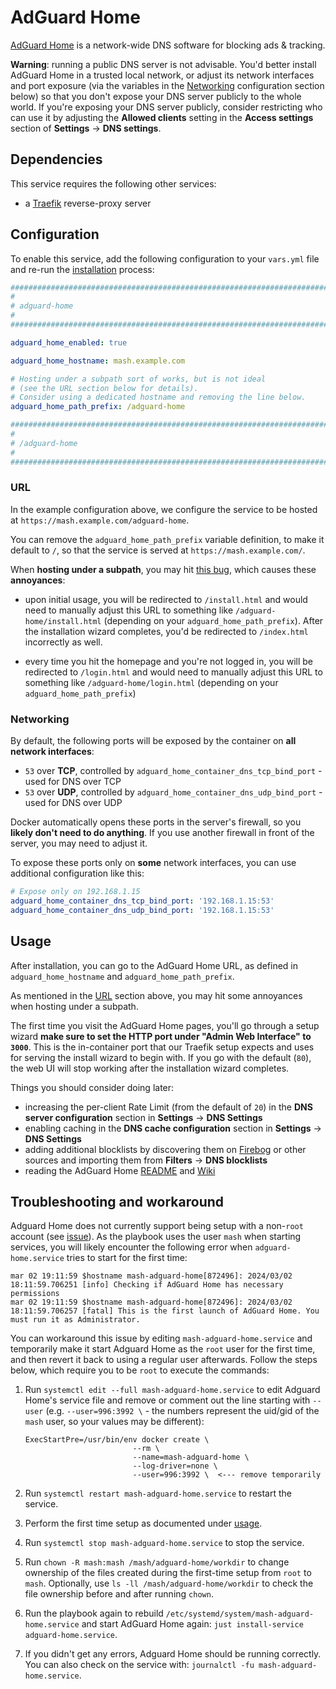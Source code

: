 # AdGuard Home

[AdGuard Home](https://adguard.com/en/adguard-home/overview.html/) is a network-wide DNS software for blocking ads & tracking.

**Warning**: running a public DNS server is not advisable. You'd better install AdGuard Home in a trusted local network, or adjust its network interfaces and port exposure (via the variables in the [Networking](#networking) configuration section below) so that you don't expose your DNS server publicly to the whole world. If you're exposing your DNS server publicly, consider restricting who can use it by adjusting the **Allowed clients** setting in the **Access settings** section of **Settings** -> **DNS settings**.


## Dependencies

This service requires the following other services:

- a [Traefik](traefik.md) reverse-proxy server


## Configuration

To enable this service, add the following configuration to your `vars.yml` file and re-run the [installation](../installing.md) process:

```yaml
########################################################################
#                                                                      #
# adguard-home                                                         #
#                                                                      #
########################################################################

adguard_home_enabled: true

adguard_home_hostname: mash.example.com

# Hosting under a subpath sort of works, but is not ideal
# (see the URL section below for details).
# Consider using a dedicated hostname and removing the line below.
adguard_home_path_prefix: /adguard-home

########################################################################
#                                                                      #
# /adguard-home                                                        #
#                                                                      #
########################################################################
```

### URL

In the example configuration above, we configure the service to be hosted at `https://mash.example.com/adguard-home`.

You can remove the `adguard_home_path_prefix` variable definition, to make it default to `/`, so that the service is served at `https://mash.example.com/`.

When **hosting under a subpath**, you may hit [this bug](https://github.com/AdguardTeam/AdGuardHome/issues/5478), which causes these **annoyances**:

- upon initial usage, you will be redirected to `/install.html` and would need to manually adjust this URL to something like `/adguard-home/install.html` (depending on your `adguard_home_path_prefix`). After the installation wizard completes, you'd be redirected to `/index.html` incorrectly as well.

- every time you hit the homepage and you're not logged in, you will be redirected to `/login.html` and would need to manually adjust this URL to something like `/adguard-home/login.html` (depending on your `adguard_home_path_prefix`)


### Networking

By default, the following ports will be exposed by the container on **all network interfaces**:

- `53` over **TCP**, controlled by `adguard_home_container_dns_tcp_bind_port` - used for DNS over TCP
- `53` over **UDP**, controlled by `adguard_home_container_dns_udp_bind_port` - used for DNS over UDP

Docker automatically opens these ports in the server's firewall, so you **likely don't need to do anything**. If you use another firewall in front of the server, you may need to adjust it.

To expose these ports only on **some** network interfaces, you can use additional configuration like this:

```yaml
# Expose only on 192.168.1.15
adguard_home_container_dns_tcp_bind_port: '192.168.1.15:53'
adguard_home_container_dns_udp_bind_port: '192.168.1.15:53'
```

## Usage

After installation, you can go to the AdGuard Home URL, as defined in `adguard_home_hostname` and `adguard_home_path_prefix`.

As mentioned in the [URL](#url) section above, you may hit some annoyances when hosting under a subpath.

The first time you visit the AdGuard Home pages, you'll go through a setup wizard **make sure to set the HTTP port under "Admin Web Interface" to `3000`**. This is the in-container port that our Traefik setup expects and uses for serving the install wizard to begin with. If you go with the default (`80`), the web UI will stop working after the installation wizard completes.

Things you should consider doing later:

- increasing the per-client Rate Limit (from the default of `20`) in the **DNS server configuration** section in **Settings** -> **DNS Settings**
- enabling caching in the **DNS cache configuration** section in **Settings** -> **DNS Settings**
- adding additional blocklists by discovering them on [Firebog](https://firebog.net/) or other sources and importing them from **Filters** -> **DNS blocklists**
- reading the AdGuard Home [README](https://github.com/AdguardTeam/AdGuardHome/blob/master/README.md) and [Wiki](https://github.com/AdguardTeam/AdGuardHome/wiki)


## Troubleshooting and workaround

Adguard Home does not currently support being setup with a non-`root` account (see [issue](https://github.com/AdguardTeam/AdGuardHome/issues/4714)). As the playbook uses the user `mash` when starting services, you will likely encounter the following error when `adguard-home.service` tries to start for the first time: 

```
mar 02 19:11:59 $hostname mash-adguard-home[872496]: 2024/03/02 18:11:59.706251 [info] Checking if AdGuard Home has necessary permissions
mar 02 19:11:59 $hostname mash-adguard-home[872496]: 2024/03/02 18:11:59.706257 [fatal] This is the first launch of AdGuard Home. You must run it as Administrator.
```

You can workaround this issue by editing `mash-adguard-home.service` and temporarily make it start Adguard Home as the `root` user for the first time, and then revert it back to using a regular user afterwards.  Follow the steps below, which require you to be `root` to execute the commands:

1. Run `systemctl edit --full mash-adguard-home.service` to edit Adguard Home's service file and remove or comment out the line starting with `--user` (e.g. `--user=996:3992 \` - the numbers represent the uid/gid of the `mash` user, so your values may be different):
	
	```
	ExecStartPre=/usr/bin/env docker create \
	                        --rm \
	                        --name=mash-adguard-home \
	                        --log-driver=none \
	                        --user=996:3992 \  <--- remove temporarily
	```

2. Run `systemctl restart mash-adguard-home.service` to restart the service.
3. Perform the first time setup as documented under [usage](https://github.com/mother-of-all-self-hosting/mash-playbook/blob/main/docs/services/adguard-home.md#usage).
4. Run `systemctl stop mash-adguard-home.service` to stop the service.
5. Run `chown -R mash:mash /mash/adguard-home/workdir` to change ownership of the files created during the first-time setup from `root` to `mash`. Optionally, use `ls -ll /mash/adguard-home/workdir` to check the file ownership before and after running `chown`.
6. Run the playbook again to rebuild `/etc/systemd/system/mash-adguard-home.service` and start AdGuard Home again: `just install-service adguard-home.service`.
7. If you didn't get any errors, Adguard Home should be running correctly. You can also check on the service with: `journalctl -fu mash-adguard-home.service`.

